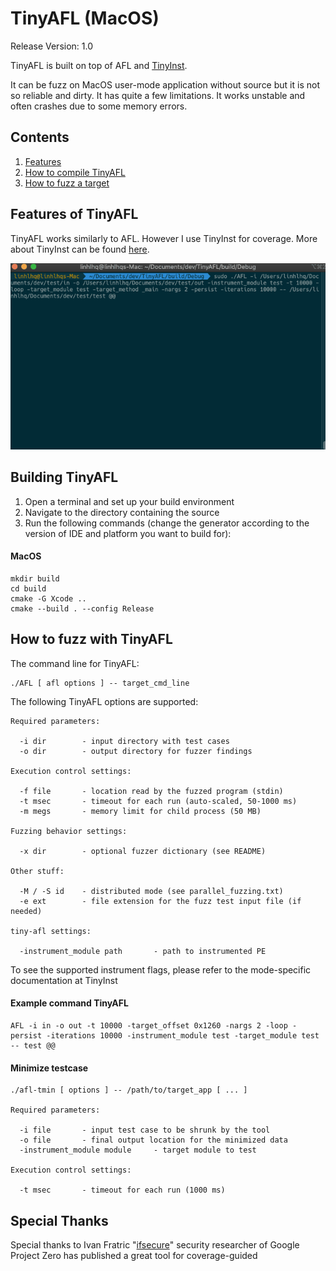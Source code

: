 # TinyAFL (MacOS)

Release Version: 1.0

TinyAFL is built on top of AFL and [TinyInst](https://github.com/googleprojectzero/TinyInst).

It can be fuzz on MacOS user-mode application without source but it is not so reliable and dirty. It has quite a few limitations. It works unstable and often crashes due to some memory errors.

## Contents
  1. [Features](#features-of-tinyafl)
  2. [How to compile TinyAFL](#building-tinyafl)
  3. [How to fuzz a target](#how-to-fuzz-with-tinyafl)

## Features of TinyAFL
TinyAFL works similarly to AFL. However I use TinyInst for coverage. More about TinyInst can be found [here](https://github.com/googleprojectzero/TinyInst/blob/0bf83dc45fc14c43c7bf165a91820b92e5565add/README.md).

<p align="center">
<img alt="AFL" src="screenshots/status.gif"/>
</p>

## Building TinyAFL
1. Open a terminal and set up your build environment
2. Navigate to the directory containing the source
3. Run the following commands (change the generator according to the version of IDE and platform you want to build for):
#### MacOS
```
mkdir build 
cd build 
cmake -G Xcode .. 
cmake --build . --config Release
```
## How to fuzz with TinyAFL
The command line for TinyAFL:
```
./AFL [ afl options ] -- target_cmd_line
```
The following TinyAFL options are supported:
```
Required parameters:

  -i dir        - input directory with test cases
  -o dir        - output directory for fuzzer findings

Execution control settings:

  -f file       - location read by the fuzzed program (stdin)
  -t msec       - timeout for each run (auto-scaled, 50-1000 ms)
  -m megs       - memory limit for child process (50 MB)

Fuzzing behavior settings:

  -x dir        - optional fuzzer dictionary (see README)

Other stuff:

  -M / -S id    - distributed mode (see parallel_fuzzing.txt)
  -e ext        - file extension for the fuzz test input file (if needed)

tiny-afl settings:

  -instrument_module path       - path to instrumented PE
```
To see the supported instrument flags, please refer to the mode-specific documentation at TinyInst
#### Example command TinyAFL 
```
AFL -i in -o out -t 10000 -target_offset 0x1260 -nargs 2 -loop -persist -iterations 10000 -instrument_module test -target_module test -- test @@
```
#### Minimize testcase
```
./afl-tmin [ options ] -- /path/to/target_app [ ... ]

Required parameters:

  -i file       - input test case to be shrunk by the tool
  -o file       - final output location for the minimized data
  -instrument_module module     - target module to test

Execution control settings:

  -t msec       - timeout for each run (1000 ms)
```
## Special Thanks
Special thanks to Ivan Fratric "[ifsecure](https://twitter.com/ifsecure)" security researcher of Google Project Zero has published a great tool for coverage-guided
